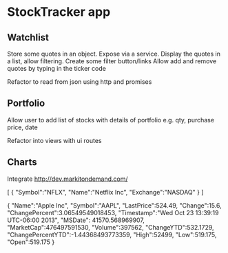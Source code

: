 StockTracker app
===

Watchlist
---
Store some quotes in an object. Expose via a service.
Display the quotes in a list, allow filtering.
Create some filter button/links
Allow add and remove quotes by typing in the ticker code

Refactor to read from json using http and promises

Portfolio
---
Allow user to add list of stocks with details of portfolio
e.g. qty, purchase price, date

Refactor into views with ui routes

Charts
---

Integrate http://dev.markitondemand.com/


[
    {
	"Symbol":"NFLX",
	"Name":"Netflix Inc",
	"Exchange":"NASDAQ"
    }
]

{
    "Name":"Apple Inc",
    "Symbol":"AAPL",
    "LastPrice":524.49,
    "Change":15.6,
    "ChangePercent":3.06549549018453,
    "Timestamp":"Wed Oct 23 13:39:19 UTC-06:00 2013",
    "MSDate": 41570.568969907,
    "MarketCap":476497591530,
    "Volume":397562,
    "ChangeYTD":532.1729,
    "ChangePercentYTD":-1.44368493773359,
    "High":52499,
    "Low":519.175,
    "Open":519.175
}